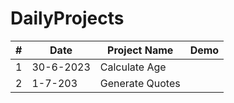 # DailyProjects

| # |      Date     |    Project Name      |    Demo         | 
|---|---------------|----------------------|-----------------|
| 1 |  30-6-2023    | Calculate Age        |                 | 
| 2 |  1-7-203      | Generate Quotes      |                 |






